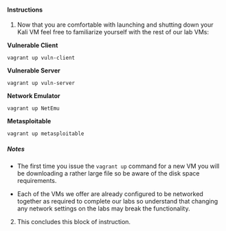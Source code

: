 #### Instructions
1. Now that you are comfortable with launching and shutting down your Kali VM feel free to familiarize yourself with the rest of our lab VMs:

**Vulnerable Client**

  ```
  vagrant up vuln-client
  ```

**Vulnerable Server**

  ```
  vagrant up vuln-server
  ```

**Network Emulator**

  ```
  vagrant up NetEmu
  ```

**Metasploitable**

  ```
  vagrant up metasploitable
  ```

##### Notes
* The first time you issue the `vagrant up` command for a new VM you will be downloading a rather large file so be aware of the disk space requirements. 

* Each of the VMs we offer are already configured to be networked together as required to complete our labs so understand that changing any network settings on the labs may break the functionality.

2. This concludes this block of instruction.